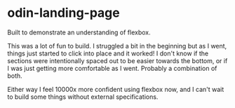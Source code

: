 # odin-landing-page

Built to demonstrate an understanding of flexbox. 

This was a lot of fun to build. I struggled a bit in the beginning but as I went, things just started to click into place and it worked! I don't know if the sections were intentionally spaced out to be easier towards the bottom, or if I was just getting more comfortable as I went. Probably a combination of both.

Either way I feel 10000x more confident using flexbox now, and I can't wait to build some things without external specifications.